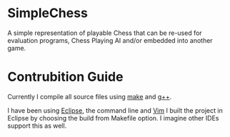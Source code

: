 # SimpleChess
A simple representation of playable Chess that can be re-used for evaluation programs, Chess Playing AI and/or embedded into another game. 

# Contrubition Guide
Currently I compile all source files using [make](https://www.gnu.org/software/make/) and [g++](https://faculty.cs.niu.edu/~hutchins/csci241/compiler.htm).


I have been using [Eclipse](https://www.eclipse.org/downloads/packages/), the command line and [Vim](https://www.vim.org/)  I built the project in Eclipse by choosing the build from Makefile option. I imagine other IDEs support this as well. 

